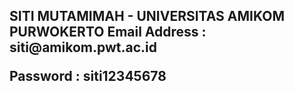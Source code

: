 <h2> SITI MUTAMIMAH - UNIVERSITAS AMIKOM PURWOKERTO <h/2)
<p> Email Address : siti@amikom.pwt.ac.id
<P> Password : siti12345678
